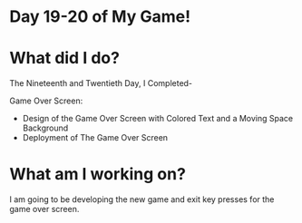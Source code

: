 # Day 19-20 of My Game!

# What did I do?

The Nineteenth and Twentieth Day, I Completed-

Game Over Screen:

* Design of the Game Over Screen with Colored Text and a Moving Space Background
* Deployment of The Game Over Screen 

# What am I working on? 

I am going to be developing the new game and exit key presses for the game over screen. 
